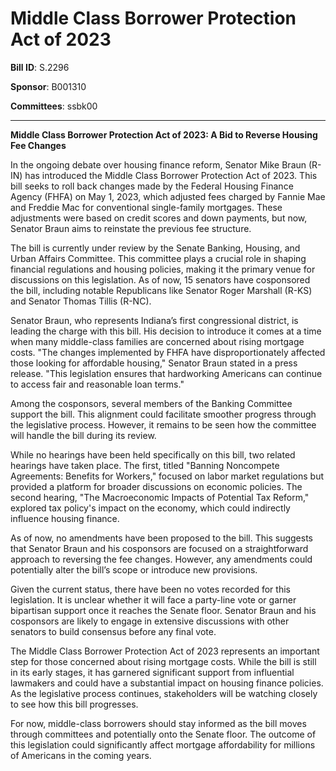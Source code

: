 # Middle Class Borrower Protection Act of 2023

**Bill ID**: S.2296

**Sponsor**: B001310

**Committees**: ssbk00

---

**Middle Class Borrower Protection Act of 2023: A Bid to Reverse Housing Fee Changes**

In the ongoing debate over housing finance reform, Senator Mike Braun (R-IN) has introduced the Middle Class Borrower Protection Act of 2023. This bill seeks to roll back changes made by the Federal Housing Finance Agency (FHFA) on May 1, 2023, which adjusted fees charged by Fannie Mae and Freddie Mac for conventional single-family mortgages. These adjustments were based on credit scores and down payments, but now, Senator Braun aims to reinstate the previous fee structure.

The bill is currently under review by the Senate Banking, Housing, and Urban Affairs Committee. This committee plays a crucial role in shaping financial regulations and housing policies, making it the primary venue for discussions on this legislation. As of now, 15 senators have cosponsored the bill, including notable Republicans like Senator Roger Marshall (R-KS) and Senator Thomas Tillis (R-NC).

Senator Braun, who represents Indiana’s first congressional district, is leading the charge with this bill. His decision to introduce it comes at a time when many middle-class families are concerned about rising mortgage costs. "The changes implemented by FHFA have disproportionately affected those looking for affordable housing," Senator Braun stated in a press release. "This legislation ensures that hardworking Americans can continue to access fair and reasonable loan terms."

Among the cosponsors, several members of the Banking Committee support the bill. This alignment could facilitate smoother progress through the legislative process. However, it remains to be seen how the committee will handle the bill during its review.

While no hearings have been held specifically on this bill, two related hearings have taken place. The first, titled "Banning Noncompete Agreements: Benefits for Workers," focused on labor market regulations but provided a platform for broader discussions on economic policies. The second hearing, "The Macroeconomic Impacts of Potential Tax Reform," explored tax policy's impact on the economy, which could indirectly influence housing finance.

As of now, no amendments have been proposed to the bill. This suggests that Senator Braun and his cosponsors are focused on a straightforward approach to reversing the fee changes. However, any amendments could potentially alter the bill’s scope or introduce new provisions.

Given the current status, there have been no votes recorded for this legislation. It is unclear whether it will face a party-line vote or garner bipartisan support once it reaches the Senate floor. Senator Braun and his cosponsors are likely to engage in extensive discussions with other senators to build consensus before any final vote.

The Middle Class Borrower Protection Act of 2023 represents an important step for those concerned about rising mortgage costs. While the bill is still in its early stages, it has garnered significant support from influential lawmakers and could have a substantial impact on housing finance policies. As the legislative process continues, stakeholders will be watching closely to see how this bill progresses.

For now, middle-class borrowers should stay informed as the bill moves through committees and potentially onto the Senate floor. The outcome of this legislation could significantly affect mortgage affordability for millions of Americans in the coming years.